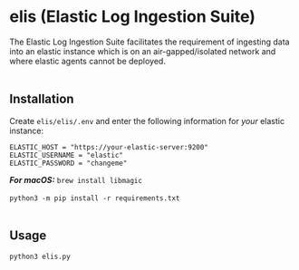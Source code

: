 # elis (Elastic Log Ingestion Suite)

The Elastic Log Ingestion Suite facilitates the requirement of ingesting data into an elastic instance which is on an air-gapped/isolated network and where elastic agents cannot be deployed.
<br><br>

## Installation

Create `elis/elis/.env` and enter the following information for _your_ elastic instance:
```
ELASTIC_HOST = "https://your-elastic-server:9200"
ELASTIC_USERNAME = "elastic"
ELASTIC_PASSWORD = "changeme"
```

_**For macOS:**_ `brew install libmagic`<br><br>
`python3 -m pip install -r requirements.txt`
<br><br>

## Usage
`python3 elis.py`
<br><br>
